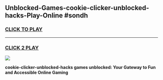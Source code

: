
## Unblocked-Games-cookie-clicker-unblocked-hacks-Play-Online #sondh
<h3>
<a href="https://news.freeplayer.one?title=cookie-clicker-unblocked-hacks&ref=3">CLICK TO PLAY</a></h3>
<hr>

<h3>
<a href="https://news.freeplayer.one?title=cookie-clicker-unblocked-hacks&ref=3">CLICK 2 PLAY</a>
  
</h3>

<a href="https://news.freeplayer.one?title=cookie-clicker-unblocked-hacks&ref=3"><img src="https://clearcache.store/games.png"></a>


**cookie-clicker-unblocked-hacks games unblocked: Your Gateway to Fun and Accessible Online Gaming**
